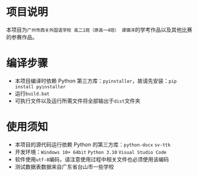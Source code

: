 # 项目说明
本项目为`广州市西关外国语学校 高二1班（原高一4班） 谭镇洋`的学考作品以及其他比赛的参赛作品。

# 编译步骤
- 本项目编译时依赖 Python 第三方库：`pyinstaller`，故请先安装：`pip install pyinstaller`
- 运行`build.bat`
- 可执行文件以及运行所需文件将全部输出于`dist`文件夹

# 使用须知
- 本项目的源代码运行依赖 Python 的第三方库：`python-docx` `sv-ttk`
- 开发环境：`Windows 10+ 64bit` `Python 3.10` `Visual Studio Code`
- 软件使用`utf-8`编码，请注意使用过程中相关文件也必须使用该编码
- 测试数据表数据来自广东省台山市一些学校
